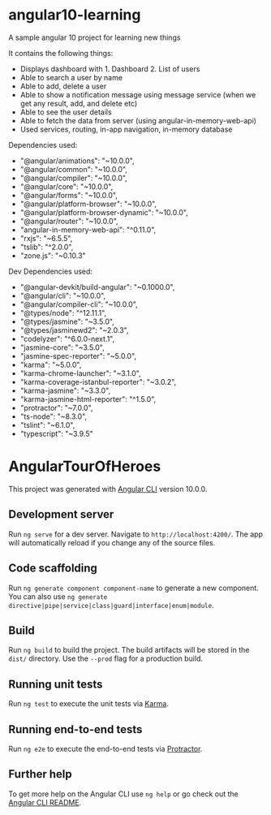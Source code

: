 # angular10-learning
A sample angular 10 project for learning new things

It contains the following things:
- Displays dashboard with 1. Dashboard 2. List of users
- Able to search a user by name
- Able to add, delete a user
- Able to show a notification message using message service (when we get any result, add, and delete etc)
- Able to see the user details
- Able to fetch the data from server (using angular-in-memory-web-api)
- Used services, routing, in-app navigation, in-memory database

Dependencies used:
- "@angular/animations": "~10.0.0",
- "@angular/common": "~10.0.0",
- "@angular/compiler": "~10.0.0",
- "@angular/core": "~10.0.0",
- "@angular/forms": "~10.0.0",
- "@angular/platform-browser": "~10.0.0",
- "@angular/platform-browser-dynamic": "~10.0.0",
- "@angular/router": "~10.0.0",
- "angular-in-memory-web-api": "^0.11.0",
- "rxjs": "~6.5.5",
- "tslib": "^2.0.0",
- "zone.js": "~0.10.3"

Dev Dependencies used:
- "@angular-devkit/build-angular": "~0.1000.0",
- "@angular/cli": "~10.0.0",
- "@angular/compiler-cli": "~10.0.0",
- "@types/node": "^12.11.1",
- "@types/jasmine": "~3.5.0",
- "@types/jasminewd2": "~2.0.3",
- "codelyzer": "^6.0.0-next.1",
- "jasmine-core": "~3.5.0",
- "jasmine-spec-reporter": "~5.0.0",
- "karma": "~5.0.0",
- "karma-chrome-launcher": "~3.1.0",
- "karma-coverage-istanbul-reporter": "~3.0.2",
- "karma-jasmine": "~3.3.0",
- "karma-jasmine-html-reporter": "^1.5.0",
- "protractor": "~7.0.0",
- "ts-node": "~8.3.0",
- "tslint": "~6.1.0",
- "typescript": "~3.9.5"

# AngularTourOfHeroes

This project was generated with [Angular CLI](https://github.com/angular/angular-cli) version 10.0.0.

## Development server

Run `ng serve` for a dev server. Navigate to `http://localhost:4200/`. The app will automatically reload if you change any of the source files.

## Code scaffolding

Run `ng generate component component-name` to generate a new component. You can also use `ng generate directive|pipe|service|class|guard|interface|enum|module`.

## Build

Run `ng build` to build the project. The build artifacts will be stored in the `dist/` directory. Use the `--prod` flag for a production build.

## Running unit tests

Run `ng test` to execute the unit tests via [Karma](https://karma-runner.github.io).

## Running end-to-end tests

Run `ng e2e` to execute the end-to-end tests via [Protractor](http://www.protractortest.org/).

## Further help

To get more help on the Angular CLI use `ng help` or go check out the [Angular CLI README](https://github.com/angular/angular-cli/blob/master/README.md).

